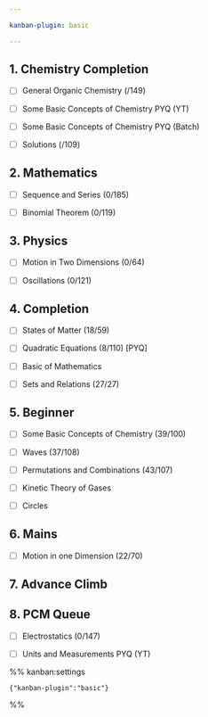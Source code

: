 ```yaml
---

kanban-plugin: basic

---
```


## 1. Chemistry Completion

- [ ] General Organic Chemistry (/149)
- [ ] Some Basic Concepts of Chemistry PYQ (YT)
- [ ] Some Basic Concepts of Chemistry PYQ (Batch)
- [ ] Solutions (/109)


## 2. Mathematics

- [ ] Sequence and Series (0/185)
- [ ] Binomial Theorem (0/119)


## 3. Physics

- [ ] Motion in Two Dimensions (0/64)
- [ ] Oscillations (0/121)


## 4. Completion

- [ ] States of Matter (18/59)
- [ ] Quadratic Equations (8/110) [PYQ]
- [ ] Basic of Mathematics
- [ ] Sets and Relations (27/27)


## 5. Beginner

- [ ] Some Basic Concepts of Chemistry (39/100)
- [ ] Waves (37/108)
- [ ] Permutations and Combinations (43/107)
- [ ] Kinetic Theory of Gases
- [ ] Circles


## 6. Mains

- [ ] Motion in one Dimension (22/70)


## 7. Advance Climb



## 8. PCM Queue

- [ ] Electrostatics (0/147)
- [ ] Units and Measurements PYQ (YT)




%% kanban:settings
```
{"kanban-plugin":"basic"}
```
%%